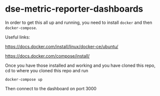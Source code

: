 # dse-metric-reporter-dashboards

In order to get this all up and running, you need to install `docker` and then `docker-compose`.

Useful links:

https://docs.docker.com/install/linux/docker-ce/ubuntu/

https://docs.docker.com/compose/install/

Once you have those installed and working and you have cloned this repo,
cd to where you cloned this repo and run

```
docker-compose up
```

Then connect to the dashboard on port 3000
